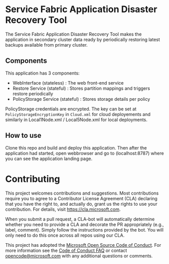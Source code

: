 
# Service Fabric Application Disaster Recovery Tool
The Service Fabric Application Disaster Recovery Tool makes the application in secondary cluster data ready by periodically restoring latest backups available from primary cluster.

## Components
This application has 3 components:
 - WebInterface (stateless) : The web front-end service
 - Restore Service (stateful) : Stores partition mappings and triggers restore periodically
 - PolicyStorage Service (stateful) : Stores storage details per policy 
 
 PolicyStorage credentials are encrypted. The key can be set at `PolicyStorageEncryptionKey` in `Cloud.xml` for cloud deployements and similarly in Local1Node.xml / Local5Node.xml for local deployments. 

## How to use
Clone this repo and build and deploy this application. Then after the application had started, open webbrowser and go to (localhost:8787) where you can see the application landing page.

# Contributing

This project welcomes contributions and suggestions.  Most contributions require you to agree to a
Contributor License Agreement (CLA) declaring that you have the right to, and actually do, grant us
the rights to use your contribution. For details, visit https://cla.microsoft.com.

When you submit a pull request, a CLA-bot will automatically determine whether you need to provide
a CLA and decorate the PR appropriately (e.g., label, comment). Simply follow the instructions
provided by the bot. You will only need to do this once across all repos using our CLA.

This project has adopted the [Microsoft Open Source Code of Conduct](https://opensource.microsoft.com/codeofconduct/).
For more information see the [Code of Conduct FAQ](https://opensource.microsoft.com/codeofconduct/faq/) or
contact [opencode@microsoft.com](mailto:opencode@microsoft.com) with any additional questions or comments.
